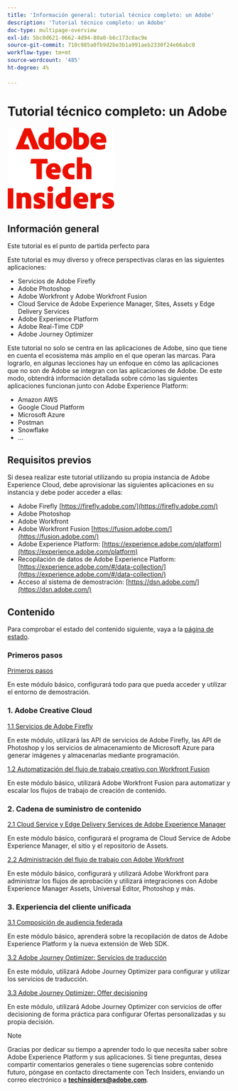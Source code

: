 ```yaml
---
title: 'Información general: tutorial técnico completo: un Adobe'
description: 'Tutorial técnico completo: un Adobe'
doc-type: multipage-overview
exl-id: 5bc0d621-0662-4d94-80a0-b6c173c0ac9e
source-git-commit: 710c985a0fb9d2be3b1a991aeb2330f24e66abc0
workflow-type: tm+mt
source-wordcount: '485'
ht-degree: 4%

---
```


# Tutorial técnico completo: un Adobe

![Perspectivas técnicas](./assets/images/techinsiders.png)

## Información general

Este tutorial es el punto de partida perfecto para

Este tutorial es muy diverso y ofrece perspectivas claras en las siguientes aplicaciones:

- Servicios de Adobe Firefly
- Adobe Photoshop
- Adobe Workfront y Adobe Workfront Fusion
- Cloud Service de Adobe Experience Manager, Sites, Assets y Edge Delivery Services
- Adobe Experience Platform
- Adobe Real-Time CDP
- Adobe Journey Optimizer


Este tutorial no solo se centra en las aplicaciones de Adobe, sino que tiene en cuenta el ecosistema más amplio en el que operan las marcas. Para lograrlo, en algunas lecciones hay un enfoque en cómo las aplicaciones que no son de Adobe se integran con las aplicaciones de Adobe. De este modo, obtendrá información detallada sobre cómo las siguientes aplicaciones funcionan junto con Adobe Experience Platform:

- Amazon AWS
- Google Cloud Platform
- Microsoft Azure
- Postman
- Snowflake
- ...

## Requisitos previos

Si desea realizar este tutorial utilizando su propia instancia de Adobe Experience Cloud, debe aprovisionar las siguientes aplicaciones en su instancia y debe poder acceder a ellas:

- Adobe Firefly [https://firefly.adobe.com/](https://firefly.adobe.com/)
- Adobe Photoshop
- Adobe Workfront
- Adobe Workfront Fusion [https://fusion.adobe.com/](https://fusion.adobe.com/)
- Adobe Experience Platform: [https://experience.adobe.com/platform](https://experience.adobe.com/platform)
- Recopilación de datos de Adobe Experience Platform: [https://experience.adobe.com/#/data-collection/](https://experience.adobe.com/#/data-collection/)
- Acceso al sistema de demostración: [https://dsn.adobe.com/](https://dsn.adobe.com/)

## Contenido

Para comprobar el estado del contenido siguiente, vaya a la [página de estado](./status.md).

### Primeros pasos

[Primeros pasos](./modules/getting-started/gettingstarted/getting-started.md)

En este módulo básico, configurará todo para que pueda acceder y utilizar el entorno de demostración.

### 1. Adobe Creative Cloud

[1.1 Servicios de Adobe Firefly](./modules/creative-cloud/module1.1/firefly-services.md)

En este módulo, utilizará las API de servicios de Adobe Firefly, las API de Photoshop y los servicios de almacenamiento de Microsoft Azure para generar imágenes y almacenarlas mediante programación.

[1.2 Automatización del flujo de trabajo creativo con Workfront Fusion](./modules/creative-cloud/module1.2/automation.md)

En este módulo básico, utilizará Adobe Workfront Fusion para automatizar y escalar los flujos de trabajo de creación de contenido.

### 2. Cadena de suministro de contenido

[2.1 Cloud Service y Edge Delivery Services de Adobe Experience Manager](./modules/csc/module2.1/aemcs.md)

En este módulo básico, configurará el programa de Cloud Service de Adobe Experience Manager, el sitio y el repositorio de Assets.

[2.2 Administración del flujo de trabajo con Adobe Workfront](./modules/csc/module2.2/workfront.md)

En este módulo básico, configurará y utilizará Adobe Workfront para administrar los flujos de aprobación y utilizará integraciones con Adobe Experience Manager Assets, Universal Editor, Photoshop y más.

### 3. Experiencia del cliente unificada

[3.1 Composición de audiencia federada](./modules/uce/module3.1/fac.md)

En este módulo básico, aprenderá sobre la recopilación de datos de Adobe Experience Platform y la nueva extensión de Web SDK.

[3.2 Adobe Journey Optimizer: Servicios de traducción](./modules/uce/module3.2/ajotranslationsvcs.md)

En este módulo, utilizará Adobe Journey Optimizer para configurar y utilizar los servicios de traducción.

[3.3 Adobe Journey Optimizer: Offer decisioning](./modules/uce/module3.3/offer-decisioning.md)

En este módulo, utilizará Adobe Journey Optimizer con servicios de offer decisioning de forma práctica para configurar Ofertas personalizadas y su propia decisión.

>[!NOTE]
>
>Gracias por dedicar su tiempo a aprender todo lo que necesita saber sobre Adobe Experience Platform y sus aplicaciones. Si tiene preguntas, desea compartir comentarios generales o tiene sugerencias sobre contenido futuro, póngase en contacto directamente con Tech Insiders, enviando un correo electrónico a **techinsiders@adobe.com**.
